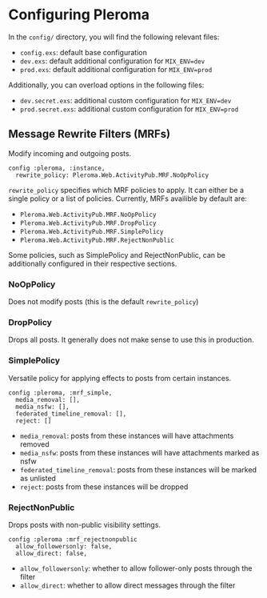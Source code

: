 # Configuring Pleroma

In the `config/` directory, you will find the following relevant files:
* `config.exs`: default base configuration
* `dev.exs`: default additional configuration for `MIX_ENV=dev`
* `prod.exs`: default additional configuration for `MIX_ENV=prod`

Additionally, you can overload options in the following files:
* `dev.secret.exs`: additional custom configuration for `MIX_ENV=dev`
* `prod.secret.exs`: additional custom configuration for `MIX_ENV=prod`

## Message Rewrite Filters (MRFs)

Modify incoming and outgoing posts.

    config :pleroma, :instance,
      rewrite_policy: Pleroma.Web.ActivityPub.MRF.NoOpPolicy

`rewrite_policy` specifies which MRF policies to apply. It can either be a single policy or a list of policies.
Currently, MRFs availible by default are:
* `Pleroma.Web.ActivityPub.MRF.NoOpPolicy`
* `Pleroma.Web.ActivityPub.MRF.DropPolicy`
* `Pleroma.Web.ActivityPub.MRF.SimplePolicy`
* `Pleroma.Web.ActivityPub.MRF.RejectNonPublic`

Some policies, such as SimplePolicy and RejectNonPublic, can be additionally configured in their respective sections.

### NoOpPolicy

Does not modify posts (this is the default `rewrite_policy`)

### DropPolicy

Drops all posts. It generally does not make sense to use this in production.

### SimplePolicy

Versatile policy for applying effects to posts from certain instances.

    config :pleroma, :mrf_simple,
      media_removal: [],
      media_nsfw: [],
      federated_timeline_removal: [],
      reject: []

* `media_removal`: posts from these instances will have attachments removed
* `media_nsfw`: posts from these instances will have attachments marked as nsfw
* `federated_timeline_removal`: posts from these instances will be marked as unlisted
* `reject`: posts from these instances will be dropped

### RejectNonPublic

Drops posts with non-public visibility settings.

    config :pleroma :mrf_rejectnonpublic
      allow_followersonly: false,
      allow_direct: false,

* `allow_followersonly`: whether to allow follower-only posts through the filter
* `allow_direct`: whether to allow direct messages through the filter
